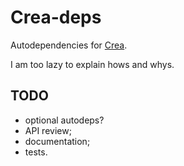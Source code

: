 # Crea-deps

Autodependencies for [Crea](https://github.com/sdangelo/crea).

I am too lazy to explain hows and whys.

## TODO

* optional autodeps?
* API review;
* documentation;
* tests.
